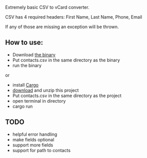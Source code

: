 Extremely basic CSV to vCard converter.

CSV has 4 required headers: 
First Name, Last Name, Phone, Email

If any of those are missing an exception will be thrown.


How to use:
-----

- Download [the binary](https://github.com/ptrckSTL/csv_to_vcard/blob/master/csv_to_vcard.exe)
- Put contacts.csv in the same directory as the binary
- run the binary

or

- install [Cargo]("https://doc.rust-lang.org/cargo/getting-started/installation.html")
- [download](https://github.com/ptrckSTL/csv_to_vcard/archive/refs/heads/master.zip) and unzip this project
- Put contacts.csv in the same directory as the project
- open terminal in directory
- cargo run

TODO
--

- helpful error handling
- make fields optional
- support more fields
- support for path to contacts
